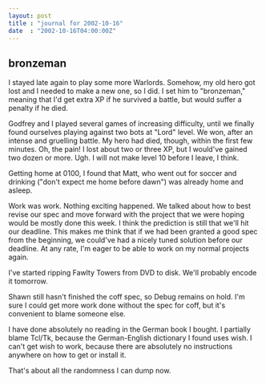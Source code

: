 ```yaml
---
layout: post
title : "journal for 2002-10-16"
date  : "2002-10-16T04:00:00Z"
---
```



## bronzeman

I stayed late again to play some more Warlords.  Somehow, my old hero got lost and I needed to make a new one, so I did.  I set him to "bronzeman," meaning that I'd get extra XP if he survived a battle, but would suffer a penalty if he died.

Godfrey and I played several games of increasing difficulty, until we finally found ourselves playing against two bots at "Lord" level.  We won, after an intense and gruelling battle.  My hero had died, though, within the first few minutes.  Oh, the pain!  I lost about two or three XP, but I would've gained two dozen or more.  Ugh.  I will not make level 10 before I leave, I think.

Getting home at 0100, I found that Matt, who went out for soccer and drinking ("don't expect me home before dawn") was already home and asleep.

Work was work.  Nothing exciting happened.  We talked about how to best revise our spec and move forward with the project that we were hoping would be mostly done this week.  I think the prediction is still that we'll hit our deadline. This makes me think that if we had been granted a good spec from the beginning, we could've had a nicely tuned solution before our deadline.  At any rate, I'm eager to be able to work on my normal projects again.

I've started ripping Fawlty Towers from DVD to disk.  We'll probably encode it tomorrow.

Shawn still hasn't finished the coff spec, so Debug remains on hold.  I'm sure I could get more work done without the spec for coff, but it's convenient to blame someone else.

I have done absolutely no reading in the German book I bought.  I partially blame Tcl/Tk, because the German-English dictionary I found uses wish.  I can't get wish to work, because there are absolutely no instructions anywhere on how to get or install it.

That's about all the randomness I can dump now.

